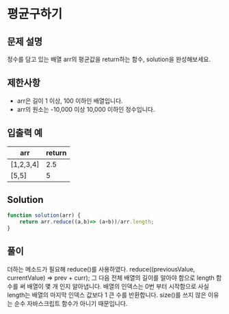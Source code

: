# 평균구하기

## 문제 설명

 정수를 담고 있는 배열 arr의 평균값을 return하는 함수, solution을 완성해보세요.


## 제한사항

 - arr은 길이 1 이상, 100 이하인 배열입니다.
 - arr의 원소는 -10,000 이상 10,000 이하인 정수입니다.

 ## 입출력 예

|arr|return|
|------|---|
|[1,2,3,4]|2.5|
|[5,5]|5|

## Solution

```js
function solution(arr) {
    return arr.reduce((a,b)=> (a+b))/arr.length;
}
```

## 풀이

더하는 메소드가 필요해 reduce()를 사용하였다.
reduce((previousValue, currentValue) => prev + curr);
그 다음 전체 배열의 길이를 알아야 함으로 length 함수를 써 배열이 몇 개 인지 알아냅니다. 
배열의 인덱스는 0번 부터 시작함으로 사실 length는 배열의 마지막 인덱스 값보다 1 큰 수를 반환합니다.
size()를 쓰지 않은 이유는 순수 자바스크립트 함수가 아니기 때문입니다. 
  





